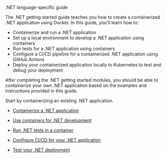 .NET language-specific guide


The .NET getting started guide teaches you how to create a containerized .NET application using Docker. In this guide, you'll learn how to:

- Containerize and run a .NET application
- Set up a local environment to develop a .NET application using containers
- Run tests for a .NET application using containers
- Configure a CI/CD pipeline for a containerized .NET application using GitHub Actions
- Deploy your containerized application locally to Kubernetes to test and debug your deployment

After completing the .NET getting started modules, you should be able to containerize your own .NET application based on the examples and instructions provided in this guide.

Start by containerizing an existing .NET application.



- [Containerize a .NET application](https://docs.docker.com/guides/dotnet/containerize/)

- [Use containers for .NET development](https://docs.docker.com/guides/dotnet/develop/)

- [Run .NET tests in a container](https://docs.docker.com/guides/dotnet/run-tests/)

- [Configure CI/CD for your .NET application](https://docs.docker.com/guides/dotnet/configure-ci-cd/)

- [Test your .NET deployment](https://docs.docker.com/guides/dotnet/deploy/)
